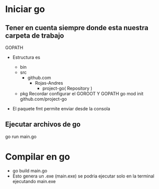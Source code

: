 #  Iniciar go

## Tener en cuenta siempre donde esta nuestra carpeta de trabajo

GOPATH 

- Estructura es
    - bin
    - src
        - github.com
            - Rojas-Andres
                - project-go( Repository )
    - pkg
Recordar configurar el GOROOT Y GOPATH 
go mod init github.com/project-go

- El paquete fmt permite enviar desde la consola

## Ejecutar archivos de go

go run main.go


# Compilar en go

- go build main.go
- Esto genera un .exe (main.exe) se podria ejecutar solo en la terminal ejecutando main.exe

